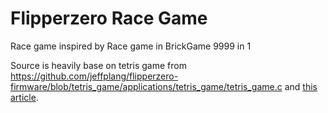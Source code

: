 # Flipperzero Race Game

Race game inspired by Race game in BrickGame 9999 in 1

Source is heavily base on tetris game from https://github.com/jeffplang/flipperzero-firmware/blob/tetris_game/applications/tetris_game/tetris_game.c and [this article]( https://yakovlev.me/hello-flipper-zero/).

